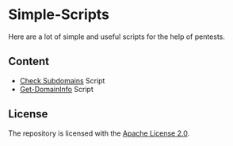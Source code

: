 # Simple-Scripts
Here are a lot of simple and useful scripts for the help of pentests.

## Content
* [Check Subdomains](https://github.com/Privat-Pentests/Simple-Scripts/tree/master/check-subdomains) Script
* [Get-DomainInfo](https://github.com/Privat-Pentests/Simple-Scripts/tree/master/get-domain-info) Script

## License
The repository is licensed with the [Apache License 2.0](https://github.com/Privat-Pentests/Simple-Scripts/blob/master/LICENSE).
